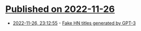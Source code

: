 # [Published on 2022-11-26](index.md)

* [2022-11-26, 23:12:55](https://news.ycombinator.com/item?id=33757935) - [Fake HN titles generated by GPT-3](https://filippo.io/fakenews/)
